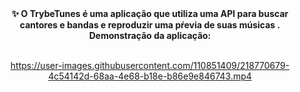<div align="center"> <strong>
✨ O TrybeTunes é uma aplicação que utiliza uma API para buscar cantores e bandas e reproduzir uma pŕevia de suas músicas . <br>
Demonstração da aplicação:<br><br>
 </strong>
 

https://user-images.githubusercontent.com/110851409/218770679-4c54142d-68aa-4e68-b18e-b86e9e846743.mp4

 
</div>

